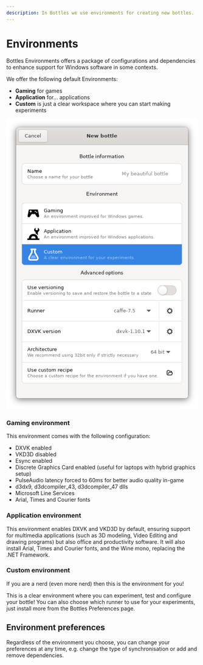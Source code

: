 ```yaml
---
description: In Bottles we use environments for creating new bottles.
---
```

# Environments

Bottles Environments offers a package of configurations and dependencies to enhance support for Windows software in some contexts.

We offer the following default Environments:

* **Gaming** for games
* **Application** for... applications
* **Custom** is just a clear workspace where you can start making experiments

![Environment selection](<../.gitbook/assets/getting_started/environments/Custom.png>)

### Gaming environment

This environment comes with the following configuration:

* DXVK enabled
* VKD3D disabled
* Esync enabled
* Discrete Graphics Card enabled (useful for laptops with hybrid graphics setup)
* PulseAudio latency forced to 60ms for better audio quality in-game
* d3dx9, d3dcompiler_43, d3dcompiler_47 dlls
* Microsoft Line Services
* Arial, Times and Courier fonts

### Application environment

This environment enables DXVK and VKD3D by default, ensuring support for multimedia applications (such as 3D modeling, Video Editing and drawing programs) but also office and productivity software. It will also install Arial, Times and Courier fonts, and the Wine mono, replacing the .NET Framework.

### Custom environment

If you are a nerd (even more nerd) then this is the environment for you! 

This is a clear environment where you can experiment, test and configure your bottle! You can also choose which runner to use for your experiments, just install more from the Bottles Preferences page.

## Environment preferences

Regardless of the environment you choose, you can change your preferences at any time, e.g. change the type of synchronisation or add and remove dependencies.
